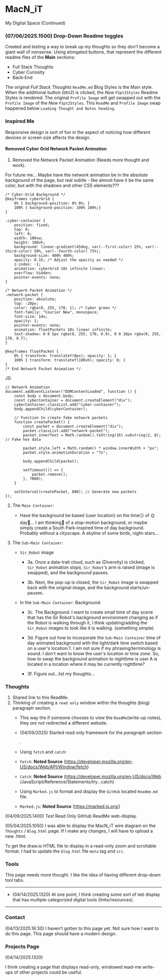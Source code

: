 # MacN_iT

My Digital Space (Continued)<br>

### (07/06/2025.1500) Drop-Down Readme toggles<br>

Created and testing a way to break up my thoughts so they don't become a giant wall of nonsense. 
Using elongated buttons, that represent the different readme files of the **Main** sections:<br>

- Full Stack Thoughts<br>
- Cyber Curiosity<br>
- Back-End<br>

The original *Full Stack Thoughts* `ReadMe.md` Blog Styles is the Main style.
When the additional button (btn2) is clicked, the *New* `FSpt2Styles` Readme Styles is rendered.
The original `Profile Image` will get swapped out with the `Profile Image` of the *New* `FSpt2Styles`.
This `ReadMe` and `Profile Image` swap happened below `Loading Thought and Notes heading`.<br>



### Inspired Me

Responsive design is sort of fun in the aspect of noticing how different devices or screen size affects the design.<br>

#### Removed Cyber Grid Network Packet Animation

1. Removed the Network Packet Animation (Needs more thought and work).<br>

For future me... Maybe have the network animation be in the absolute background of the page, but real subtle - like almost have it be the same color, but with the shadows and other CSS elements???<br>

```
/* Cyber-Grid Background */
@keyframes cyberGrid {
    0% { background-position: 0% 0%; }
    100% { background-position: 100% 100%;}
}

.cyber-container {
    position: fixed;
    top: 0;
    left: 0;
    width: 100vw;
    height: 100vh;
    background: linear-gradient(45deg, var(--first-color) 25%, var(--third-color) 50%, var(--fourth-color) 75%);
    background-size: 400% 400%;
    opacity: 0.15; /* Adjust the opacity as needed */
    z-index: -1;
    animation: cyberGrid 10s infinite linear;
    overflow: hidden;
    pointer-events: none;
}

/* Network Packet Animation */
.network-packet {
    position: absolute;
    top: -20px;
    color: rgba(0, 255, 170, 1); /* Cyber green */
    font-family: "Courier New", monospace;
    font-size: 14x;
    opacity: 1;
    pointer-events: none;
    animation: floatPackets 10s linear infinite;
    text-shadow: 0 0 5px rgba(0, 255, 170, 0.9), 0 0 10px rgba(0, 255, 170, 0.7);
}

@keyframes floatPacket {
    0% { transform: translateY(0px); opacity: 1; }
    100% { transform: translateY(100vh); opacity: 0; }
}
/* End Network Packet Animation */
```

JS:<br>

```
// Network Animation
document.addEventListener("DOMContentLoaded", function () {
    const body = document.body;
    const cyberContainer = document.createElement("div");
    cyberContainer.classList.add("cyber-container");
    body.appendChild(cyberContainer);

    // Function to create fake network packets
    function createPacket() {
        const packet = document.createElement("div");
        packet.classList.add("network-packet");
        packet.innerText = Math.random().toString(16).substring(2, 8); // Fake hex data

        packet.style.left = Math.random() * window.innerWidth + "px";
        packet.style.animationDuration = "7s";

        body.appendChild(packet);

        setTimeout(() => {
            packet.remove();
        }, 7000);
    }

    setInterval(createPacket, 800); // Generate new packets
});
```

2. The `Main Container`: <br>

    - Have the background be based (user location) on the time🕜 of 🌞day🌚... I am thinking🧐 of a stop-motion background, or maybe simply create a South Park-inspired time of day background. Probably without a cityscape. A skyline of some birds, night-stars...<br>

3. The `Sub-Main Container`: <br>

    - `Sir_Robot` image <br>

        - 3a. Once a data-trait cloud, such as (Diversity) is clicked, `Sir_Robot` animation *stops*, `Sir_Robot`'s arm is raised (image is swapped), and the background pauses. <br>

        - 3b. Next, the pop-up is closed, the `Sir_Robot` image is swapped back with the original image, and the background starts/un-pauses. <br>

    - In the `Sub-Main Container`: Background: <br>

        -  3c. The Background: I want to create small time of day scene that has the Sir Robot's background environment changing as if the Robot is walking through it, I think updating/adding the `Sir_Robot` images to look like it is walking. (something simple) <br>

        - 3d. Figure out how to incorporate the `Sub-Main Container` time of day animated background with the light/dark time switch based on a user's location.?. I am not sure if my phrasing/terminology is sound. I don't want to know the user's location or time zone. So, how to swap the background animation to nighttime is user A is located in a location where it may be currently nighttime? <br>  
        - 3f. Figure out...list my thoughts...<br>

### Thoughts

1. Shared link to this ReadMe.<br>
2. Thinking of creating a `read only` window within the thoughts (blog) paragraph section.<br>
    - This way the if someone chooses to view the `ReadMe`(write-up notes), they *are not* redirected a different website. <br>
    - (04/09/2025) Started read only framework for the *paragraph* section <p></p>. <br>
    - Using `fetch` and `catch`: <br>
    - `Fetch`: **Noted Source** (https://developer.mozilla.org/en-US/docs/Web/API/Window/fetch)<br>
    - `Catch`: **Noted Source** (https://developer.mozilla.org/en-US/docs/Web
                /JavaScript/Reference/Statements/try...catch) <br>

    - Using `Marked.js` to format and display the `GitHub` located `Readme.md` file. <br>
    - `Marked.js`: **Noted Source** (https://marked.js.org/)

(04/09/2025.1400) *Test* Read Only GitHub ReadMe web-display.

(05/04/2025.1050) I was able to display the MacN_iT wire diagram on the `Thoughts` / `Blog.html` page. If I make any changes, I will have to upload a new .html. <br>

To get the draw.io HTML file to display in a read-only zoom and scrollable format. I had to update the `blog.html` file `meta` tag and `src`. <br>

### Tools

This page needs more thought. I like the idea of having different drop-down tool tabs. <br>

---

- (04/14/2025.1320)
At one point, I think creating some sort of `HUD` display that has multiple categorized digital tools (links/resources). <br>

---
   
### Contact

(04/13/2025.16:30)
I haven't gotten to this page yet. Not sure how I want to do this page. 
This page should have a modern design.<br>

### Projects Page

(04/14/2025.1320)<br>

I think creating a page that displays read-only, windowed read-me write-ups of other projects could be useful. <br>


